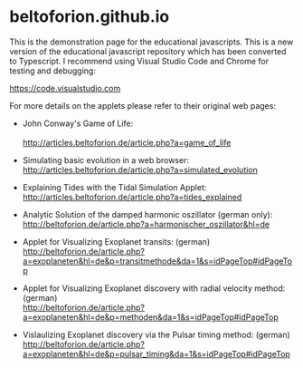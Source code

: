 # beltoforion.github.io
This is the demonstration page for the educational javascripts. This
is a new version of the educational javascript repository which has 
been converted to Typescript. I recommend using Visual Studio Code 
and Chrome for testing and debugging:

https://code.visualstudio.com

For more details on the applets please refer to their original web pages:

- John Conway's Game of Life:<br/>		
http://articles.beltoforion.de/article.php?a=game_of_life	

- Simulating basic evolution in a web browser:<br/>
http://articles.beltoforion.de/article.php?a=simulated_evolution

- Explaining Tides with the Tidal Simulation Applet:<br/>
http://articles.beltoforion.de/article.php?a=tides_explained

- Analytic Solution of the damped harmonic oszillator (german only):<br/>
http://beltoforion.de/article.php?a=harmonischer_oszillator&hl=de

- Applet for Visualizing Exoplanet transits: (german)<br/>
http://beltoforion.de/article.php?a=exoplaneten&hl=de&p=transitmethode&da=1&s=idPageTop#idPageTop

- Applet for Visualizing Exoplanet discovery with radial velocity method: (german)<br/>
http://beltoforion.de/article.php?a=exoplaneten&hl=de&p=methoden&da=1&s=idPageTop#idPageTop

- Vislaulizing Exoplanet discovery via the Pulsar timing method: (german)<br/>
http://beltoforion.de/article.php?a=exoplaneten&hl=de&p=pulsar_timing&da=1&s=idPageTop#idPageTop
